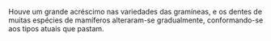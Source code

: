﻿Houve um grande acréscimo nas variedades das gramíneas, e os dentes de muitas espécies de mamíferos alteraram-se gradualmente, conformando-se aos tipos atuais que pastam.
